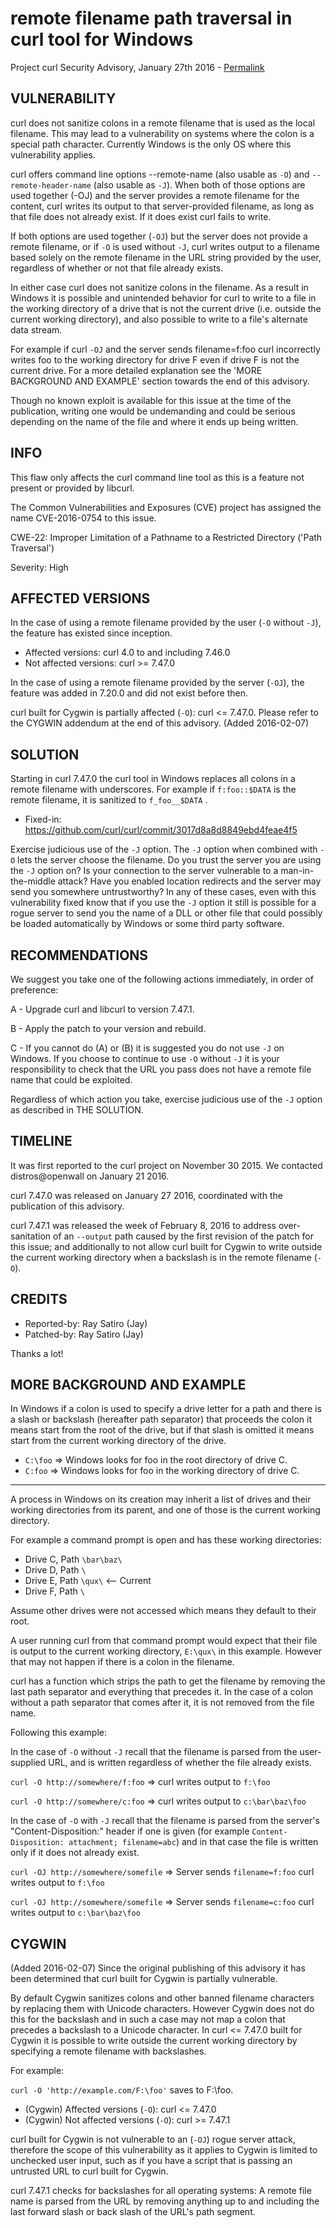 remote filename path traversal in curl tool for Windows
========================================================

Project curl Security Advisory, January 27th 2016 -
[Permalink](https://curl.se/docs/CVE-2016-0754.html)

VULNERABILITY
-------------

curl does not sanitize colons in a remote filename that is used as the local
filename. This may lead to a vulnerability on systems where the colon is a
special path character. Currently Windows is the only OS where this
vulnerability applies.

curl offers command line options --remote-name (also usable as `-O`) and
`--remote-header-name` (also usable as `-J`). When both of those options are
used together (-OJ) and the server provides a remote filename for the content,
curl writes its output to that server-provided filename, as long as that file
does not already exist. If it does exist curl fails to write.

If both options are used together (`-OJ`) but the server does not provide a
remote filename, or if `-O` is used without `-J`, curl writes output to a
filename based solely on the remote filename in the URL string provided by the
user, regardless of whether or not that file already exists.

In either case curl does not sanitize colons in the filename. As a result in
Windows it is possible and unintended behavior for curl to write to a file in
the working directory of a drive that is not the current drive (i.e. outside
the current working directory), and also possible to write to a file's
alternate data stream.

For example if curl `-OJ` and the server sends filename=f:foo curl incorrectly
writes foo to the working directory for drive F even if drive F is not the
current drive. For a more detailed explanation see the 'MORE BACKGROUND AND
EXAMPLE' section towards the end of this advisory.

Though no known exploit is available for this issue at the time of the
publication, writing one would be undemanding and could be serious depending
on the name of the file and where it ends up being written.

INFO
----

This flaw only affects the curl command line tool as this is a feature not
present or provided by libcurl.

The Common Vulnerabilities and Exposures (CVE) project has assigned the name
CVE-2016-0754 to this issue.

CWE-22: Improper Limitation of a Pathname to a Restricted Directory ('Path Traversal')

Severity: High

AFFECTED VERSIONS
-----------------

In the case of using a remote filename provided by the user (`-O` without
`-J`), the feature has existed since inception.

- Affected versions: curl 4.0 to and including 7.46.0
- Not affected versions: curl >= 7.47.0

In the case of using a remote filename provided by the server (`-OJ`), the
feature was added in 7.20.0 and did not exist before then.

curl built for Cygwin is partially affected (`-O`): curl <= 7.47.0. Please
refer to the CYGWIN addendum at the end of this advisory. (Added 2016-02-07)

SOLUTION
------------

Starting in curl 7.47.0 the curl tool in Windows replaces all colons in a
remote filename with underscores. For example if `f:foo::$DATA` is the remote
filename, it is sanitized to `f_foo__$DATA` .

- Fixed-in: https://github.com/curl/curl/commit/3017d8a8d8849ebd4feae4f5

Exercise judicious use of the `-J` option. The `-J` option when combined with
`-O` lets the server choose the filename. Do you trust the server you are
using the `-J` option on? Is your connection to the server vulnerable to a
man-in-the-middle attack? Have you enabled location redirects and the server
may send you somewhere untrustworthy? In any of these cases, even with this
vulnerability fixed know that if you use the `-J` option it still is possible
for a rogue server to send you the name of a DLL or other file that could
possibly be loaded automatically by Windows or some third party software.

RECOMMENDATIONS
---------------

We suggest you take one of the following actions immediately, in order of
preference:

 A - Upgrade curl and libcurl to version 7.47.1.

 B - Apply the patch to your version and rebuild.

 C - If you cannot do (A) or (B) it is suggested you do not use `-J` on
     Windows.  If you choose to continue to use `-O` without `-J` it is your
     responsibility to check that the URL you pass does not have a remote file
     name that could be exploited.

Regardless of which action you take, exercise judicious use of the `-J` option
as described in THE SOLUTION.

TIMELINE
---------

It was first reported to the curl project on November 30 2015. We contacted
distros@openwall on January 21 2016.

curl 7.47.0 was released on January 27 2016, coordinated with the publication
of this advisory.

curl 7.47.1 was released the week of February 8, 2016 to address
over-sanitation of an `--output` path caused by the first revision of the
patch for this issue; and additionally to not allow curl built for Cygwin to
write outside the current working directory when a backslash is in the remote
filename (`-O`).

CREDITS
-------

- Reported-by: Ray Satiro (Jay)
- Patched-by: Ray Satiro (Jay)

Thanks a lot!

MORE BACKGROUND AND EXAMPLE
---------------------------

In Windows if a colon is used to specify a drive letter for a path and there
is a slash or backslash (hereafter path separator) that proceeds the colon it
means start from the root of the drive, but if that slash is omitted it means
start from the current working directory of the drive.

 - `C:\foo` => Windows looks for foo in the root directory of drive C.
 - `C:foo` => Windows looks for foo in the working directory of drive C.

---

A process in Windows on its creation may inherit a list of drives and their
working directories from its parent, and one of those is the current working
directory.

For example a command prompt is open and has these working directories:

 - Drive C, Path `\bar\baz\`
 - Drive D, Path `\`
 - Drive E, Path `\qux\`    <-- Current
 - Drive F, Path `\`

Assume other drives were not accessed which means they default to their root.

A user running curl from that command prompt would expect that their file is
output to the current working directory, `E:\qux\` in this example. However
that may not happen if there is a colon in the filename.

curl has a function which strips the path to get the filename by removing the
last path separator and everything that precedes it. In the case of a colon
without a path separator that comes after it, it is not removed from the file
name.

Following this example:

In the case of `-O` without `-J` recall that the filename is parsed from the
user- supplied URL, and is written regardless of whether the file already
exists.

`curl -O http://somewhere/f:foo` => curl writes output to `f:\foo`

`curl -O http://somewhere/c:foo` => curl writes output to `c:\bar\baz\foo`

In the case of `-O` with `-J` recall that the filename is parsed from the
server's "Content-Disposition:" header if one is given (for example
`Content-Disposition: attachment; filename=abc`) and in that case the file is
written only if it does not already exist.

`curl -OJ http://somewhere/somefile` => Server sends `filename=f:foo`
                                        curl writes output to `f:\foo`

`curl -OJ http://somewhere/somefile` => Server sends `filename=c:foo`
                                        curl writes output to `c:\bar\baz\foo`

CYGWIN
------
(Added 2016-02-07) Since the original publishing of this advisory it has been
determined that curl built for Cygwin is partially vulnerable.

By default Cygwin sanitizes colons and other banned filename characters by
replacing them with Unicode characters. However Cygwin does not do this for
the backslash and in such a case may not map a colon that precedes a backslash
to a Unicode character. In curl <= 7.47.0 built for Cygwin it is possible to
write outside the current working directory by specifying a remote filename
with backslashes.

For example:

`curl -O 'http://example.com/F:\foo'` saves to F:\foo.

- (Cygwin) Affected versions (`-O`): curl <= 7.47.0
- (Cygwin) Not affected versions (`-O`): curl >= 7.47.1

curl built for Cygwin is not vulnerable to an (`-OJ`) rogue server attack,
therefore the scope of this vulnerability as it applies to Cygwin is limited
to unchecked user input, such as if you have a script that is passing an
untrusted URL to curl built for Cygwin.

curl 7.47.1 checks for backslashes for all operating systems: A remote file
name is parsed from the URL by removing anything up to and including the last
forward slash or back slash of the URL's path segment.
